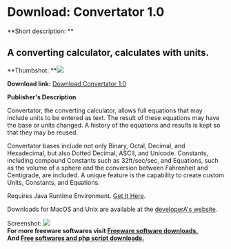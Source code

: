 # Download: Convertator 1.0

**Short description: **

## A converting calculator, calculates with units.

  
**Thumbshot: **![](http://www.freewarefiles.com/screenshot/converrtator_md.jpg)   
  
**Download link:** [Download Convertator 1.0](http://freesoftwares.boysofts.com/Convertator_program_60524.html)  
  

**Publisher's Description**  
  

Convertator, the converting calculator, allows full equations that may include
units to be entered as text. The result of these equations may have the base
or units changed. A history of the equations and results is kept so that they
may be reused.

Convertator bases include not only Binary, Octal, Decimal, and Hexadecimal,
but also Dotted Decimal, ASCII, and Unicode. Constants, including compound
Constants such as 32ft/sec/sec, and Equations, such as the volume of a sphere
and the conversion between Fahrenheit and Centigrade, are included. A unique
feature is the capability to create custom Units, Constants, and Equations.

Requires Java Runtime Environment. [Get It
Here](http://www.java.com/en/download/manual.jsp).

Downloads for MacOS and Unix are available at the [developerA's
website](http://www.ritasallc.com/?q=Convertator/download).

  
  
Screenshot: ![](http://www.freewarefiles.com/screenshot/converrtator.jpg)  
**For more freeware softwares visit [Freeware software downloads.](http://freesoftwares.boysofts.com/)**   
**And [Free softwares and php script downloads.](http://www.boysofts.com/)**

